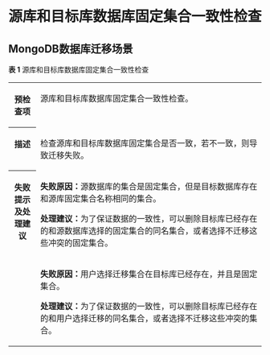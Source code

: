 # 源库和目标库数据库固定集合一致性检查<a name="drs_11_0110"></a>

## MongoDB数据库迁移场景<a name="section14404223174716"></a>

**表 1**  源库和目标库数据库固定集合一致性检查

<a name="table1286312219628"></a>
<table><tbody><tr id="row1333815319628"><th class="firstcol" valign="top" width="11%" id="mcps1.2.3.1.1"><p id="p16418526191940"><a name="p16418526191940"></a><a name="p16418526191940"></a><strong id="b13549013191940"><a name="b13549013191940"></a><a name="b13549013191940"></a>预检查项</strong></p>
</th>
<td class="cellrowborder" valign="top" width="89%" headers="mcps1.2.3.1.1 "><p id="p59157410191053"><a name="p59157410191053"></a><a name="p59157410191053"></a>源库和目标库数据库固定集合一致性检查。</p>
</td>
</tr>
<tr id="row59198819628"><th class="firstcol" valign="top" width="11%" id="mcps1.2.3.2.1"><p id="p12227812191940"><a name="p12227812191940"></a><a name="p12227812191940"></a><strong id="b42941445191940"><a name="b42941445191940"></a><a name="b42941445191940"></a>描述</strong></p>
</th>
<td class="cellrowborder" valign="top" width="89%" headers="mcps1.2.3.2.1 "><p id="p2174934014558"><a name="p2174934014558"></a><a name="p2174934014558"></a>检查源库和目标库数据库固定集合是否一致，若不一致，则导致迁移失败。</p>
</td>
</tr>
<tr id="row1569635610418"><th class="firstcol" rowspan="2" valign="top" width="11%" id="mcps1.2.3.3.1"><p id="p31582987191940"><a name="p31582987191940"></a><a name="p31582987191940"></a><strong id="b15811431191940"><a name="b15811431191940"></a><a name="b15811431191940"></a>失败提示及<strong id="b117671048113514"><a name="b117671048113514"></a><a name="b117671048113514"></a>处理建议</strong></strong></p>
</th>
<td class="cellrowborder" valign="top" width="89%" headers="mcps1.2.3.3.1 "><p id="p24842110422"><a name="p24842110422"></a><a name="p24842110422"></a><strong id="b1382633234210"><a name="b1382633234210"></a><a name="b1382633234210"></a>失败原因：</strong>源数据库的集合是固定集合，但是目标数据库存在和源库固定集合名称相同的集合。</p>
<p id="p533151894218"><a name="p533151894218"></a><a name="p533151894218"></a><strong id="b2697123644219"><a name="b2697123644219"></a><a name="b2697123644219"></a>处理建议：</strong>为了保证数据的一致性，可以删除目标库已经存在的和源数据库选择的固定集合的同名集合，或者选择不迁移这些冲突的固定集合。</p>
</td>
</tr>
<tr id="row982819064215"><td class="cellrowborder" valign="top" headers="mcps1.2.3.3.1 "><p id="p18281909423"><a name="p18281909423"></a><a name="p18281909423"></a><strong id="b193215374313"><a name="b193215374313"></a><a name="b193215374313"></a>失败原因：</strong>用户选择迁移集合在目标库已经存在，并且是固定集合。</p>
<p id="p14788165610424"><a name="p14788165610424"></a><a name="p14788165610424"></a><strong id="b10292166164311"><a name="b10292166164311"></a><a name="b10292166164311"></a>处理建议：</strong>为了保证数据的一致性，可以删除目标库已经存在的和用户选择迁移的同名集合，或者选择不迁移这些冲突的集合。</p>
</td>
</tr>
</tbody>
</table>

